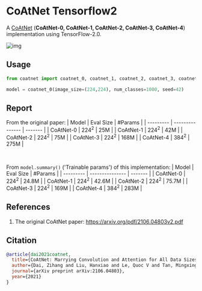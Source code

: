 # CoAtNet Tensorflow2
A [CoAtNet](https://arxiv.org/pdf/2106.04803v2.pdf) (**CoAtNet-0, CoAtNet-1, CoAtNet-2, CoAtNet-3, CoAtNet-4**) implementation using TensorFlow-2.0.

![img](https://github.com/sup3rgiu/CoAtNet-Tensorflow2/assets/7725068/8e312b6b-2e57-4dd4-ab7f-9301292d3a1d)


## Usage

```python
from coatnet import coatnet_0, coatnet_1, coatnet_2, coatnet_3, coatnet_4

model = coatnet_0(image_size=(224,224), num_classes=1000, seed=42)
```

## Report

From the original paper:
| Model     | Eval Size       | #Params |
| --------- | --------------- | ------- |
| CoAtNet-0 | 224<sup>2</sup> | 25M     |
| CoAtNet-1 | 224<sup>2</sup> | 42M     |
| CoAtNet-2 | 224<sup>2</sup> | 75M     |
| CoAtNet-3 | 224<sup>2</sup> | 168M    |
| CoAtNet-4 | 384<sup>2</sup> | 275M    |

<br/>

From `model.summary()` ('Trainable params') of this implementation:
| Model     | Eval Size       | #Params |
| --------- | --------------- | ------- |
| CoAtNet-0 | 224<sup>2</sup> | 24.8M     |
| CoAtNet-1 | 224<sup>2</sup> | 42.6M     |
| CoAtNet-2 | 224<sup>2</sup> | 75.7M     |
| CoAtNet-3 | 224<sup>2</sup> | 169M    |
| CoAtNet-4 | 384<sup>2</sup> | 283M    |

## References
1. The original CoAtNet paper: https://arxiv.org/pdf/2106.04803v2.pdf

## Citation
```bibtex
@article{dai2021coatnet,
  title={CoAtNet: Marrying Convolution and Attention for All Data Sizes},
  author={Dai, Zihang and Liu, Hanxiao and Le, Quoc V and Tan, Mingxing},
  journal={arXiv preprint arXiv:2106.04803},
  year={2021}
}
```
